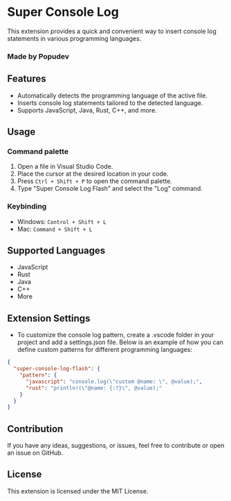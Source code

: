 # Super Console Log

This extension provides a quick and convenient way to insert console log statements in various programming languages.

### Made by Popudev

## Features

- Automatically detects the programming language of the active file.
- Inserts console log statements tailored to the detected language.
- Supports JavaScript, Java, Rust, C++, and more.

## Usage

### Command palette

1. Open a file in Visual Studio Code.
2. Place the cursor at the desired location in your code.
3. Press `Ctrl + Shift + P` to open the command palette.
4. Type "Super Console Log Flash" and select the "Log" command.

### Keybinding

- Windows: `Control + Shift + L`
- Mac: `Command + Shift + L`

## Supported Languages

- JavaScript
- Rust
- Java
- C++
- More

## Extension Settings

- To customize the console log pattern, create a .vscode folder in your project and add a settings.json file. Below is an example of how you can define custom patterns for different programming languages:

```json
{
  "super-console-log-flash": {
    "pattern": {
      "javascript": "console.log(\"custom @name: \", @value);",
      "rust": "println!(\"@name: {:?}\", @value);"
    }
  }
}
```

## Contribution

If you have any ideas, suggestions, or issues, feel free to contribute or open an issue on GitHub.

## License

This extension is licensed under the MIT License.
